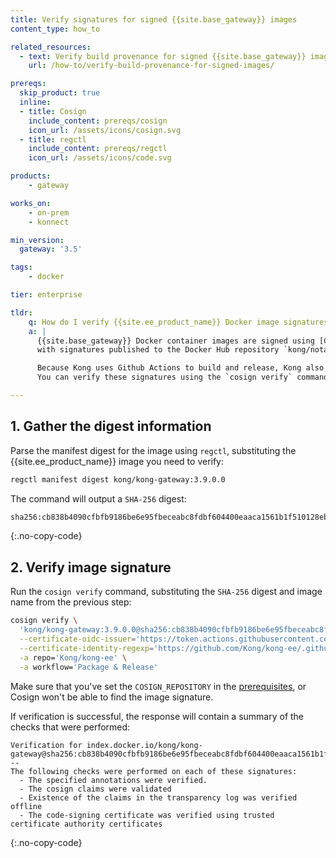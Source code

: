 ```yaml
---
title: Verify signatures for signed {{site.base_gateway}} images
content_type: how_to

related_resources:
  - text: Verify build provenance for signed {{site.base_gateway}} images
    url: /how-to/verify-build-provenance-for-signed-images/

prereqs:
  skip_product: true
  inline:
  - title: Cosign
    include_content: prereqs/cosign
    icon_url: /assets/icons/cosign.svg
  - title: regctl
    include_content: prereqs/regctl
    icon_url: /assets/icons/code.svg

products:
    - gateway

works_on:
    - on-prem
    - konnect

min_version:
  gateway: '3.5'

tags:
    - docker

tier: enterprise

tldr:
    q: How do I verify {{site.ee_product_name}} Docker image signatures?
    a: |
      {{site.base_gateway}} Docker container images are signed using [Cosign](https://github.com/sigstore/cosign), 
      with signatures published to the Docker Hub repository `kong/notary`.

      Because Kong uses Github Actions to build and release, Kong also uses Github’s OIDC identity to sign images.
      You can verify these signatures using the `cosign verify` command.

---
```


## 1. Gather the digest information

Parse the manifest digest for the image using `regctl`, substituting the {{site.ee_product_name}} image you need to verify:

```sh
regctl manifest digest kong/kong-gateway:3.9.0.0
```

The command will output a `SHA-256` digest:

```sh
sha256:cb838b4090cfbfb9186be6e95fbeceabc8fdbf604400eaaca1561b1f510128eb
```
{:.no-copy-code}


## 2. Verify image signature

Run the `cosign verify` command, substituting the `SHA-256` digest and image name from the previous step:

```sh
cosign verify \
  'kong/kong-gateway:3.9.0.0@sha256:cb838b4090cfbfb9186be6e95fbeceabc8fdbf604400eaaca1561b1f510128eb' \
  --certificate-oidc-issuer='https://token.actions.githubusercontent.com' \
  --certificate-identity-regexp='https://github.com/Kong/kong-ee/.github/workflows/release.yml' \
  -a repo='Kong/kong-ee' \
  -a workflow='Package & Release'
```

Make sure that you've set the `COSIGN_REPOSITORY` in the [prerequisites](#prerequisites), or Cosign won't be able to find the image signature.

If verification is successful, the response will contain a summary of the checks that were performed:
```
Verification for index.docker.io/kong/kong-gateway@sha256:cb838b4090cfbfb9186be6e95fbeceabc8fdbf604400eaaca1561b1f510128eb --
The following checks were performed on each of these signatures:
  - The specified annotations were verified.
  - The cosign claims were validated
  - Existence of the claims in the transparency log was verified offline
  - The code-signing certificate was verified using trusted certificate authority certificates
```
{:.no-copy-code}